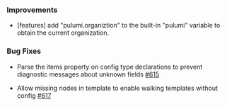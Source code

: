 ### Improvements

- [features] add "pulumi.organiztion" to the built-in "pulumi" variable to obtain the current organization.

### Bug Fixes

- Parse the items property on config type declarations to prevent diagnostic messages about
  unknown fields [#615](https://github.com/pulumi/pulumi-yaml/pull/615)

- Allow missing nodes in template to enable walking templates without config
  [#617](https://github.com/pulumi/pulumi-yaml/pull/617)
